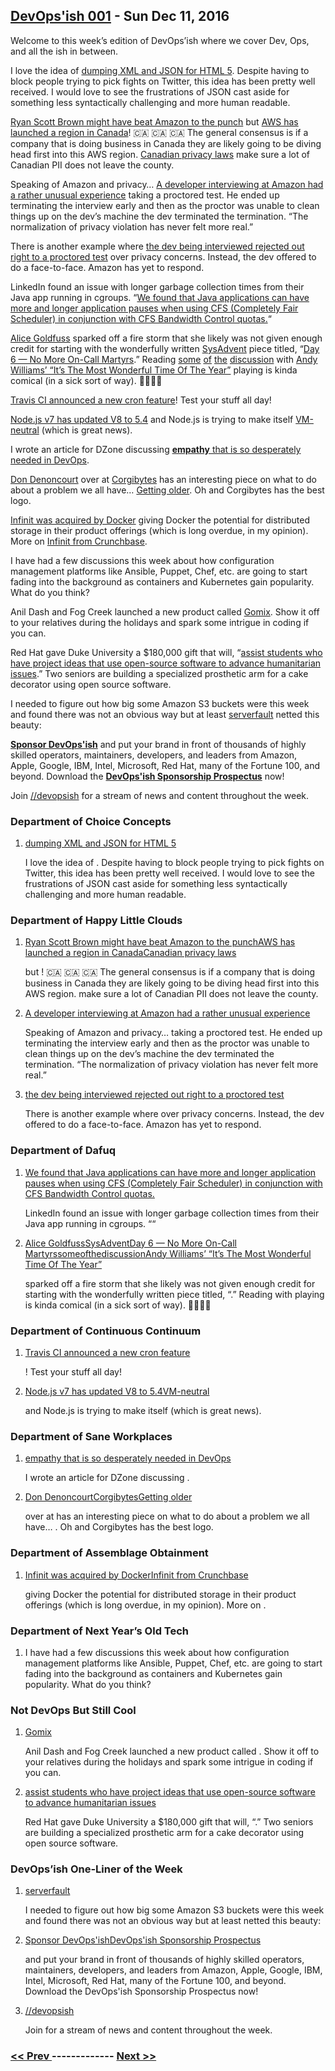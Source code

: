 ## [DevOps'ish 001](https://devopsish.com/001) - Sun Dec 11, 2016

Welcome to this week’s edition of DevOps’ish where we cover Dev, Ops, and all the ish in between.

I love the idea of <a href="https://blog.gladwell.me/html-microservices.html">dumping XML and JSON for HTML 5</a>. Despite having to block people trying to pick fights on Twitter, this idea has been pretty well received. I would love to see the frustrations of JSON cast aside for something less syntactically challenging and more human readable.

<a href="https://twitter.com/ryan_sb/status/806884324805115906">Ryan Scott Brown might have beat Amazon to the punch</a> but <a href="https://aws.amazon.com/blogs/aws/now-open-aws-canada-central-region/">AWS has launched a region in Canada</a>! 🇨🇦 🇨🇦 🇨🇦
The general consensus is if a company that is doing business in Canada they are likely going to be diving head first into this AWS region. <a href="http://www.servercloudcanada.com/2015/09/canadian-privacy-laws-canadian-cloud-primer-canadian-businesses/">Canadian privacy laws</a> make sure a lot of Canadian PII does not leave the county.

Speaking of Amazon and privacy… <a href="http://shivankaul.com/blog/2016/12/07/clean-your-desk-yet-another-amazon-interview-experience.html">A developer interviewing at Amazon had a rather unusual experience</a> taking a proctored test. He ended up terminating the interview early and then as the proctor was unable to clean things up on the dev’s machine the dev terminated the termination. “The normalization of privacy violation has never felt more real.”

There is another example where <a href="https://rajk.me/amazon-interview-experience/">the dev being interviewed rejected out right to a proctored test</a> over privacy concerns. Instead, the dev offered to do a face-to-face. Amazon has yet to respond.

LinkedIn found an issue with longer garbage collection times from their Java app running in cgroups. “<a href="https://engineering.linkedin.com/blog/2016/11/application-pauses-when-running-jvm-inside-linux-control-groups">We found that Java applications can have more and longer application pauses when using CFS (Completely Fair Scheduler) in conjunction with CFS Bandwidth Control quotas.</a>“

<a href="https://twitter.com/alicegoldfuss">Alice Goldfuss</a> sparked off a fire storm that she likely was not given enough credit for starting with the wonderfully written <a href="http://sysadvent.blogspot.com/">SysAdvent</a> piece titled, “<a href="http://sysadvent.blogspot.com/2016/12/day-6-no-more-on-call-martyrs.html">Day 6 — No More On-Call Martyrs</a>.” Reading <a href="https://lobste.rs/s/djmmbg/no_more_on_call_martyrs">some</a> <a href="https://twitter.com/alicegoldfuss/status/806328359768690688">of</a> <a href="https://twitter.com/alicegoldfuss/status/806329196683415561">the</a> <a href="http://naildrivin5.com/blog/2016/12/07/on-call.html">discussion</a> with <a href="https://www.youtube.com/watch?v=gFtb3EtjEic">Andy Williams’ “It’s The Most Wonderful Time Of The Year”</a> playing is kinda comical (in a sick sort of way). 🎄🎅🎄🎅

<a href="https://blog.travis-ci.com/2016-12-06-the-crons-are-here">Travis CI announced a new cron feature</a>! Test your stuff all day!

<a href="https://nodejs.org/en/blog/community/update-v8-5.4/">Node.js v7 has updated V8 to 5.4</a> and Node.js is trying to make itself <a href="https://nodejs.org/en/blog/weekly-updates/weekly-update.2016-12-02/">VM-neutral</a> (which is great news).

I wrote an article for DZone discussing <a href="https://dzone.com/articles/empathy-the-emerging-art-in-devops-1"><strong>empathy</strong> that is so desperately needed in DevOps</a>.

<a href="http://twitter.com/denoncourt">Don Denoncourt</a> over at <a href="http://corgibytes.com/">Corgibytes</a> has an interesting piece on what to do about a problem we all have… <a href="http://corgibytes.com/blog/2016/12/06/getting-old-er-in-tech/">Getting older</a>. Oh and Corgibytes has the best logo.

<a href="https://blog.docker.com/2016/12/docker-acquires-infinit/">Infinit was acquired by Docker</a> giving Docker the potential for distributed storage in their product offerings (which is long overdue, in my opinion). More on <a href="https://www.crunchbase.com/organization/infinit">Infinit from Crunchbase</a>.

I have had a few discussions this week about how configuration management platforms like Ansible, Puppet, Chef, etc. are going to start fading into the background as containers and Kubernetes gain popularity. What do you think?

Anil Dash and Fog Creek launched a new product called <a href="https://gomix.com/community/">Gomix</a>. Show it off to your relatives during the holidays and spark some intrigue in coding if you can.

Red Hat gave Duke University a $180,000 gift that will, “<a href="https://today.duke.edu/2016/11/red-hat-gift-spurs-open-source-ideas-duke">assist students who have project ideas that use open-source software to advance humanitarian issues</a>.” Two seniors are building a specialized prosthetic arm for a cake decorator using open source software.

I needed to figure out how big some Amazon S3 buckets were this week and found there was not an obvious way but at least <a href="http://serverfault.com/questions/84815/how-can-i-get-the-size-of-an-amazon-s3-bucket">serverfault</a> netted this beauty:

<a href="https://devopsish.com/sponsor/" title="Sponsor DevOps&#39;ish"><strong>Sponsor DevOps&#39;ish</strong></a> and put your brand in front of thousands of highly skilled operators, maintainers, developers, and leaders from Amazon, Apple, Google, IBM, Intel, Microsoft, Red Hat, many of the Fortune 100, and beyond. Download the <strong><a href="https://devopsi.sh/prospectus">DevOps&#39;ish Sponsorship Prospectus</a></strong> now!

Join <a href="https://www.reddit.com/r/devopsish/">/<span class="fa fa-reddit-alien fa-sm" aria-hidden="true"></span>/devopsish</a> for a stream of news and content throughout the week.

### Department of Choice Concepts

1. [dumping XML and JSON for HTML 5](https://blog.gladwell.me/html-microservices.html)

    I love the idea of . Despite having to block people trying to pick fights on Twitter, this idea has been pretty well received. I would love to see the frustrations of JSON cast aside for something less syntactically challenging and more human readable.
### Department of Happy Little Clouds

1. [Ryan Scott Brown might have beat Amazon to the punchAWS has launched a region in CanadaCanadian privacy laws](https://twitter.com/ryan_sb/status/806884324805115906)

    but ! 🇨🇦 🇨🇦 🇨🇦
The general consensus is if a company that is doing business in Canada they are likely going to be diving head first into this AWS region.  make sure a lot of Canadian PII does not leave the county.
1. [A developer interviewing at Amazon had a rather unusual experience](http://shivankaul.com/blog/2016/12/07/clean-your-desk-yet-another-amazon-interview-experience.html)

    Speaking of Amazon and privacy…  taking a proctored test. He ended up terminating the interview early and then as the proctor was unable to clean things up on the dev’s machine the dev terminated the termination. “The normalization of privacy violation has never felt more real.”
1. [the dev being interviewed rejected out right to a proctored test](https://rajk.me/amazon-interview-experience/)

    There is another example where  over privacy concerns. Instead, the dev offered to do a face-to-face. Amazon has yet to respond.
### Department of Dafuq

1. [We found that Java applications can have more and longer application pauses when using CFS (Completely Fair Scheduler) in conjunction with CFS Bandwidth Control quotas.](https://engineering.linkedin.com/blog/2016/11/application-pauses-when-running-jvm-inside-linux-control-groups)

    LinkedIn found an issue with longer garbage collection times from their Java app running in cgroups. ““
1. [Alice GoldfussSysAdventDay 6 — No More On-Call MartyrssomeofthediscussionAndy Williams’ “It’s The Most Wonderful Time Of The Year”](https://twitter.com/alicegoldfuss)

    sparked off a fire storm that she likely was not given enough credit for starting with the wonderfully written  piece titled, “.” Reading     with  playing is kinda comical (in a sick sort of way). 🎄🎅🎄🎅
### Department of Continuous Continuum

1. [Travis CI announced a new cron feature](https://blog.travis-ci.com/2016-12-06-the-crons-are-here)

    ! Test your stuff all day!
1. [Node.js v7 has updated V8 to 5.4VM-neutral](https://nodejs.org/en/blog/community/update-v8-5.4/)

    and Node.js is trying to make itself  (which is great news).
### Department of Sane Workplaces

1. [empathy that is so desperately needed in DevOps](https://dzone.com/articles/empathy-the-emerging-art-in-devops-1)

    I wrote an article for DZone discussing .
1. [Don DenoncourtCorgibytesGetting older](http://twitter.com/denoncourt)

    over at  has an interesting piece on what to do about a problem we all have… . Oh and Corgibytes has the best logo.
### Department of Assemblage Obtainment

1. [Infinit was acquired by DockerInfinit from Crunchbase](https://blog.docker.com/2016/12/docker-acquires-infinit/)

    giving Docker the potential for distributed storage in their product offerings (which is long overdue, in my opinion). More on .
### Department of Next Year’s Old Tech

1. []()

    I have had a few discussions this week about how configuration management platforms like Ansible, Puppet, Chef, etc. are going to start fading into the background as containers and Kubernetes gain popularity. What do you think?
### Not DevOps But Still Cool

1. [Gomix](https://gomix.com/community/)

    Anil Dash and Fog Creek launched a new product called . Show it off to your relatives during the holidays and spark some intrigue in coding if you can.
1. [assist students who have project ideas that use open-source software to advance humanitarian issues](https://today.duke.edu/2016/11/red-hat-gift-spurs-open-source-ideas-duke)

    Red Hat gave Duke University a $180,000 gift that will, “.” Two seniors are building a specialized prosthetic arm for a cake decorator using open source software.
### DevOps’ish One-Liner of the Week

1. [serverfault](http://serverfault.com/questions/84815/how-can-i-get-the-size-of-an-amazon-s3-bucket)

    I needed to figure out how big some Amazon S3 buckets were this week and found there was not an obvious way but at least  netted this beauty:
1. [Sponsor DevOps'ishDevOps'ish Sponsorship Prospectus](https://devopsish.com/sponsor/)

    and put your brand in front of thousands of highly skilled operators, maintainers, developers, and leaders from Amazon, Apple, Google, IBM, Intel, Microsoft, Red Hat, many of the Fortune 100, and beyond. Download the DevOps'ish Sponsorship Prospectus now!
1. [//devopsish](https://www.reddit.com/r/devopsish/)

    Join  for a stream of news and content throughout the week.

### [ << Prev ](sreweekly-0.md) ------------- [ Next >> ](sreweekly-2.md)